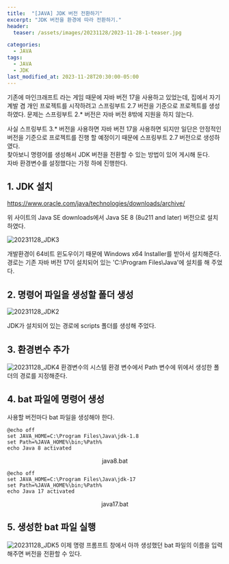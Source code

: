 ```yaml
---
title:  "[JAVA] JDK 버전 전환하기"
excerpt: "JDK 버전을 환경에 따라 전환하기."
header:
  teaser: /assets/images/20231128/2023-11-28-1-teaser.jpg

categories:
  - JAVA
tags:
  - JAVA
  - JDK
last_modified_at: 2023-11-28T20:30:00-05:00
---
```

기존에 마인크래프트 라는 게임 때문에 자바 버전 17을 사용하고 있었는데, 집에서 자기계발 겸 개인 프로젝트를 시작하려고 스프링부트 2.7 버전을 기준으로 프로젝트를 생성하였다. 문제는 스프링부트 2.* 버전은 자바 버전 8밖에 지원을 하지 않는다.  

사실 스프링부트 3.* 버전을 사용하면 자바 버전 17을 사용하면 되지만 일단은 안정적인 버전을 기준으로 프로젝트를 진행 할 예정이기 때문에 스프링부트 2.7 버전으로 생성하였다.  
찾아보니 명령어를 생성해서 JDK 버전을 전환할 수 있는 방법이 있어 게시해 둔다.  
자바 환경변수를 설정했다는 가정 하에 진행한다.  
  
## 1. JDK 설치
https://www.oracle.com/java/technologies/downloads/archive/

위 사이트의 Java SE downloads에서 Java SE 8 (8u211 and later) 버전으로 설치 하였다.  

![20231128_JDK3](https://github.com/yoonrt/springapp_repo/assets/63996835/34ac8981-b721-4083-8cbe-41b0a041a4e6)

개발환경이 64비트 윈도우이기 때문에 Windows x64 Installer를 받아서 설치해준다.  
경로는 기존 자바 버전 17이 설치되어 있는 'C:\Program Files\Java'에 설치를 해 주었다.  

## 2. 명령어 파일을 생성할 폴더 생성
![20231128_JDK2](https://github.com/yoonrt/springapp_repo/assets/63996835/b3a218f2-1204-4b28-85e6-0769577e90c7)

JDK가 설치되어 있는 경로에 scripts 폴더를 생성해 주었다.  

## 3. 환경변수 추가
![20231128_JDK4](https://github.com/yoonrt/springapp_repo/assets/63996835/ad5bd55e-4e24-485d-83ad-da50054f6dd6)
환경변수의 시스템 환경 변수에서 Path 변수에 위에서 생성한 폴더의 경로를 지정해준다.  

## 4. bat 파일에 명령어 생성
사용할 버전마다 bat 파일을 생성해야 한다.  
```
@echo off
set JAVA_HOME=C:\Program Files\Java\jdk-1.8
set Path=%JAVA_HOME%\bin;%Path%
echo Java 8 activated
```
<div style="text-align: center"> java8.bat </div>

```
@echo off
set JAVA_HOME=C:\Program Files\Java\jdk-17
set Path=%JAVA_HOME%\bin;%Path%
echo Java 17 activated
```
<div style="text-align: center"> java17.bat </div>

## 5. 생성한 bat 파일 실행
![20231128_JDK5](https://github.com/yoonrt/springapp_repo/assets/63996835/453baa0b-9ba5-4eec-a64e-1f5497e40356)
이제 명령 프롬프트 창에서 아까 생성했던 bat 파일의 이름을 입력해주면 버전을 전환할 수 있다.